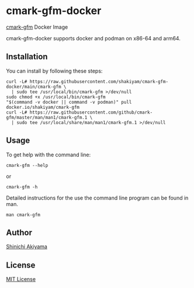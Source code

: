 cmark-gfm-docker
================

[cmark-gfm](https://github.com/github/cmark-gfm) Docker Image

cmark-gfm-docker supports docker and podman on x86-64 and arm64.

Installation
------------

You can install by following these steps:

```console
curl -L# https://raw.githubusercontent.com/shakiyam/cmark-gfm-docker/main/cmark-gfm \
  | sudo tee /usr/local/bin/cmark-gfm >/dev/null
sudo chmod +x /usr/local/bin/cmark-gfm
"$(command -v docker || command -v podman)" pull docker.io/shakiyam/cmark-gfm
curl -L# https://raw.githubusercontent.com/github/cmark-gfm/master/man/man1/cmark-gfm.1 \
  | sudo tee /usr/local/share/man/man1/cmark-gfm.1 >/dev/null
```

Usage
-----

To get help with the command line:

```console
cmark-gfm --help
```

or

```console
cmark-gfm -h
```

Detailed instructions for the use the command line program can be found in man.

```console
man cmark-gfm
```

Author
------

[Shinichi Akiyama](https://github.com/shakiyam)

License
-------

[MIT License](https://opensource.org/licenses/MIT)
